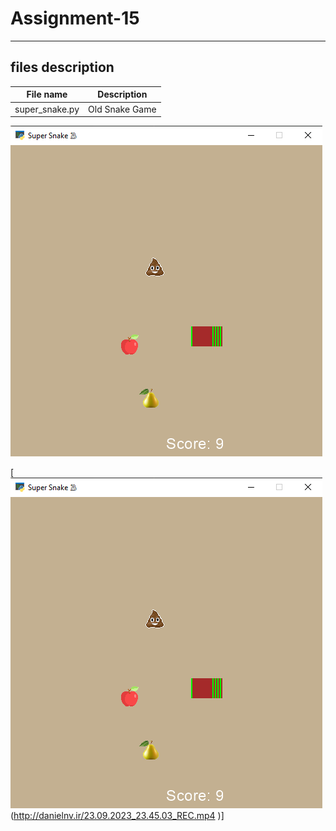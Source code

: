 # Assignment-15
---
## files description

| File name | Description |
|--- | --- |
|super_snake.py | Old Snake Game |

![Interstellar game screenshot](supersnake.png)

[![Watch the video](supersnake.png)(http://danielnv.ir/23.09.2023_23.45.03_REC.mp4
)]

